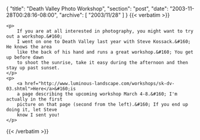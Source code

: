 {
  "title": "Death Valley Photo Workshop",
  "section": "post",
  "date": "2003-11-28T00:28:16-08:00",
  "archive": [
    "2003/11/28"
  ]
}
{{< verbatim >}}

    <p>
        If you are at all interested in photography, you might want to try out a workshop.&#160;
        I went on one to Death Valley last year with Steve Kossack.&#160; He knows the area
        like the back of his hand and runs a great workshop.&#160; You get up before dawn
        to shoot the sunrise, take it easy during the afternoon and then stay up past sunset.
    </p>
    <p>
        <a href="http://www.luminous-landscape.com/workshops/sk-dv-03.shtml">Here</a>&#160;is
        a page describing the upcoming workshop March 4-8.&#160; I'm actually in the first
        picture on that page (second from the left).&#160; If you end up doing it, let Steve
        know I sent you!
    </p>

{{< /verbatim >}}
